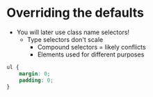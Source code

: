 # Overriding the defaults

- You will later use class name selectors!
    - Type selectors don't scale
        - Compound selectors = likely conflicts
        - Elements used for different purposes

```css 
ul { 
    margin: 0;
    padding: 0; 
}
```
